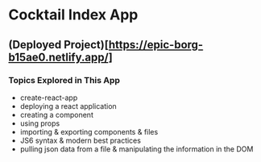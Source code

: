 # Cocktail Index App

## (Deployed Project)[https://epic-borg-b15ae0.netlify.app/]

### Topics Explored in This App

- create-react-app
- deploying a react application
- creating a component
- using props
- importing & exporting components & files
- JS6 syntax & modern best practices
- pulling json data from a file & manipulating the information in the DOM


